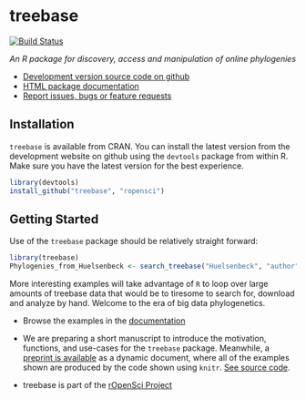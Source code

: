 treebase
========

[![Build Status](https://api.travis-ci.org/ropensci/treeBASE.png)](https://travis-ci.org/ropensci/treeBASE)

_An R package for discovery, access and manipulation of online phylogenies_


- [Development version source code on github](https://github.com/ropensci/treebase)
- [HTML package documentation](http://ropensci.github.com/treeBASE/)
- [Report issues, bugs or feature requests](https://github.com/ropensci/treebase/issues)


Installation
------------

`treebase` is available from CRAN.  You can install the latest version from the development website on github using the `devtools` package from within R.  Make sure you have the latest version for the best experience. 

```r
library(devtools)
install_github("treebase", "ropensci")
```

Getting Started 
---------------

Use of the `treebase` package should be relatively straight forward: 

```r
library(treebase)
Phylogenies_from_Huelsenbeck <- search_treebase("Huelsenbeck", "author")
```

More interesting examples will take advantage of `R` to loop over large amounts of treebase data that would be to tiresome to search for, download and analyze by hand. Welcome to the era of big data phylogenetics.  

- Browse the examples in the [documentation](http://ropensci.github.com/treeBASE/)
- We are preparing a short manuscript to introduce the motivation, functions, and use-cases for the `treebase` package.  Meanwhile, a [preprint is available](https://github.com/ropensci/treeBASE/blob/master/inst/doc/treebase/treebase_github.md) as a dynamic document, where all of the examples shown are produced by the code shown using `knitr`. [See source code](https://github.com/ropensci/treeBASE/blob/master/inst/doc/treebase/treebase.Rmd).  


- treebase is part of the [rOpenSci Project](http://ropensci.github.com)
